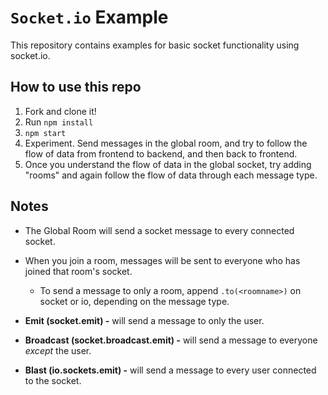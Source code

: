 # `Socket.io` Example

This repository contains examples for basic socket functionality using socket.io.

## How to use this repo

1. Fork and clone it!
2. Run `npm install`
3. `npm start`
4. Experiment. Send messages in the global room, and try to follow the flow of data from frontend to backend, and then back to frontend.
5. Once you understand the flow of data in the global socket, try adding "rooms" and again follow the flow of data through each message type.

## Notes

* The Global Room will send a socket message to every connected socket.

* When you join a room, messages will be sent to everyone who has joined that room's socket.

    * To send a message to only a room, append `.to(<roomname>)` on socket or io, depending on the message type.

* **Emit (socket.emit) -** will send a message to only the user.

* **Broadcast (socket.broadcast.emit) -** will send a message to everyone *except* the user.

* **Blast (io.sockets.emit) -** will send a message to every user connected to the socket.
